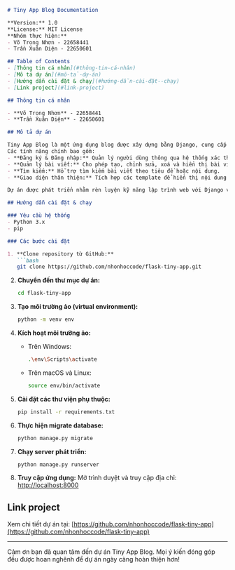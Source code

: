 ```markdown
# Tiny App Blog Documentation

**Version:** 1.0  
**License:** MIT License  
**Nhóm thực hiện:**  
- Võ Trọng Nhơn - 22658441  
- Trần Xuân Diện - 22650601

## Table of Contents
- [Thông tin cá nhân](#thông-tin-cá-nhân)
- [Mô tả dự án](#mô-tả-dự-án)
- [Hướng dẫn cài đặt & chạy](#hướng-dẫn-cài-đặt--chạy)
- [Link project](#link-project)

## Thông tin cá nhân

- **Võ Trọng Nhơn** - 22658441  
- **Trần Xuân Diện** - 22650601  

## Mô tả dự án

Tiny App Blog là một ứng dụng blog được xây dựng bằng Django, cung cấp các chức năng cơ bản của một blog hiện đại.  
Các tính năng chính bao gồm:
- **Đăng ký & Đăng nhập:** Quản lý người dùng thông qua hệ thống xác thực của Django.
- **Quản lý bài viết:** Cho phép tạo, chỉnh sửa, xoá và hiển thị bài viết.
- **Tìm kiếm:** Hỗ trợ tìm kiếm bài viết theo tiêu đề hoặc nội dung.
- **Giao diện thân thiện:** Tích hợp các template để hiển thị nội dung một cách trực quan và dễ sử dụng.

Dự án được phát triển nhằm rèn luyện kỹ năng lập trình web với Django và làm nền tảng cho các ứng dụng blog phức tạp hơn trong tương lai.

## Hướng dẫn cài đặt & chạy

### Yêu cầu hệ thống
- Python 3.x  
- pip

### Các bước cài đặt

1. **Clone repository từ GitHub:**
   ```bash
   git clone https://github.com/nhonhoccode/flask-tiny-app.git
   ```

2. **Chuyển đến thư mục dự án:**
   ```bash
   cd flask-tiny-app
   ```

3. **Tạo môi trường ảo (virtual environment):**
   ```bash
   python -m venv env
   ```

4. **Kích hoạt môi trường ảo:**
   - Trên Windows:
     ```bash
     .\env\Scripts\activate
     ```
   - Trên macOS và Linux:
     ```bash
     source env/bin/activate
     ```

5. **Cài đặt các thư viện phụ thuộc:**
   ```bash
   pip install -r requirements.txt
   ```

6. **Thực hiện migrate database:**
   ```bash
   python manage.py migrate
   ```

7. **Chạy server phát triển:**
   ```bash
   python manage.py runserver
   ```

8. **Truy cập ứng dụng:**
   Mở trình duyệt và truy cập địa chỉ: [http://localhost:8000](http://localhost:8000)

## Link project

Xem chi tiết dự án tại: [https://github.com/nhonhoccode/flask-tiny-app](https://github.com/nhonhoccode/flask-tiny-app)

---

Cảm ơn bạn đã quan tâm đến dự án Tiny App Blog. Mọi ý kiến đóng góp đều được hoan nghênh để dự án ngày càng hoàn thiện hơn!
```